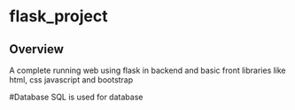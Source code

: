 # flask_project
## Overview
A complete running web using flask in backend and basic front libraries like html, css
javascript and bootstrap

#Database
SQL is used for database
